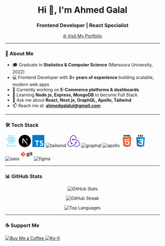 <h1 align="center">Hi 👋, I'm Ahmed Galal</h1>
<h3 align="center">Frontend Developer | React Specialist</h3>

<p align="center">
  <a href="https://portofolio-ahmed-galal.vercel.app/" target="_blank">
    🌐 Visit My Portfolio
  </a>
</p>

---

### 🚀 About Me
- 🎓 Graduate in **Statistics & Computer Science** (Mansoura University, 2022)  
- 💻 Frontend Developer with **3+ years of experience** building scalable, modern web apps  
- 🔭 Currently working on **E-Commerce platforms & dashboards**  
- 🌱 Learning **Node.js, Express, MongoDB** to become Full Stack  
- 💬 Ask me about **React, Next.js, GraphQL, Apollo, Tailwind**  
- 📫 Reach me at: **ahmedgalalui@gmail.com**

---

### 🛠️ Tech Stack
<p align="left">
  <img src="https://raw.githubusercontent.com/devicons/devicon/master/icons/react/react-original-wordmark.svg" alt="react" width="40" height="40"/>
  <img src="https://raw.githubusercontent.com/devicons/devicon/master/icons/nextjs/nextjs-original.svg" alt="nextjs" width="40" height="40"/>
  <img src="https://raw.githubusercontent.com/devicons/devicon/master/icons/typescript/typescript-original.svg" alt="typescript" width="40" height="40"/>
  <img src="https://www.vectorlogo.zone/logos/tailwindcss/tailwindcss-icon.svg" alt="tailwind" width="40" height="40"/>
  <img src="https://raw.githubusercontent.com/devicons/devicon/master/icons/redux/redux-original.svg" alt="redux" width="40" height="40"/>
  <img src="https://www.vectorlogo.zone/logos/graphql/graphql-icon.svg" alt="graphql" width="40" height="40"/>
  <img src="https://www.vectorlogo.zone/logos/apollographql/apollographql-icon.svg" alt="apollo" width="40" height="40"/>
  <img src="https://raw.githubusercontent.com/devicons/devicon/master/icons/html5/html5-original-wordmark.svg" alt="html5" width="40" height="40"/>
  <img src="https://raw.githubusercontent.com/devicons/devicon/master/icons/css3/css3-original-wordmark.svg" alt="css3" width="40" height="40"/>
  <img src="https://sass-lang.com/assets/img/logos/logo-b6e1ef6e.svg" alt="sass" width="40" height="40"/>
  <img src="https://raw.githubusercontent.com/devicons/devicon/master/icons/git/git-original-wordmark.svg" alt="git" width="40" height="40"/>
  <img src="https://www.vectorlogo.zone/logos/figma/figma-icon.svg" alt="figma" width="40" height="40"/>
</p>

---

### 📊 GitHub Stats
<p align="center">
  <img src="https://github-readme-stats.vercel.app/api?username=ahmedgalal99&show_icons=true&theme=radical" alt="GitHub Stats" />
</p>
<p align="center">
  <img src="https://github-readme-streak-stats.herokuapp.com/?user=ahmedgalal99&theme=radical" alt="GitHub Streak" />
</p>
<p align="center">
  <img src="https://github-readme-stats.vercel.app/api/top-langs?username=ahmedgalal99&show_icons=true&locale=en&layout=compact&theme=radical" alt="Top Languages" />
</p>

---

### ☕ Support Me
<p>
  <a href="https://www.buymeacoffee.com/AhmedGalal" target="_blank">
    <img src="https://cdn.buymeacoffee.com/buttons/v2/default-yellow.png" height="50" width="210" alt="Buy Me a Coffee"/>
  </a>
  <a href="https://ko-fi.com/AhmedGalal" target="_blank">
    <img src="https://cdn.ko-fi.com/cdn/kofi3.png?v=3" height="50" width="210" alt="Ko-fi"/>
  </a>
</p>
